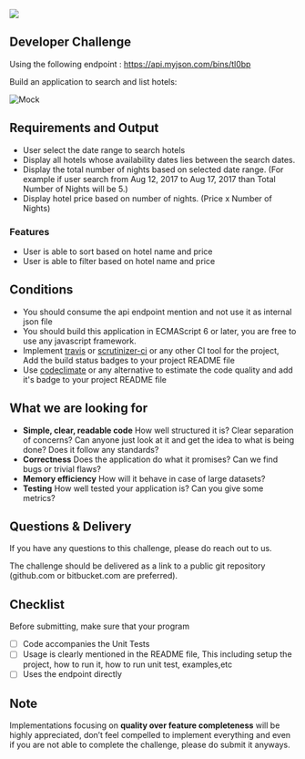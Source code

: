 ![](https://argaamplus.s3.amazonaws.com/159afd60-8669-4140-aa9e-fe46791f515d.png)

## Developer Challenge

Using the following endpoint : https://api.myjson.com/bins/tl0bp 

Build an application to search and list hotels:

![Mock](http://res.cloudinary.com/divwiclgn/image/upload/v1501594231/code-assessment-mock_lauryh.png)

## Requirements and Output

- User select the date range to search hotels
- Display all hotels whose availability dates lies between the search dates.
- Display the total number of nights based on selected date range. (For example if user search from Aug 12, 2017 to Aug 17, 2017 than Total Number of Nights will be 5.)
- Display hotel price based on number of nights. (Price x Number of Nights)

### Features

- User is able to sort based on hotel name and price
- User is able to filter based on hotel name and price


## Conditions
- You should consume the api endpoint mention and not use it as internal json file
- You should build this application in ECMAScript 6 or later, you are free to use any javascript framework.
- Implement [travis](https://travis-ci.org) or [scrutinizer-ci](https://scrutinizer-ci.com) or any other CI tool for the project, Add the build status badges to your project README file
- Use [codeclimate](https://codeclimate.com) or any alternative to estimate the code quality and add it's badge to your project README file

## What we are looking for

- **Simple, clear, readable code** How well structured it is? Clear separation of concerns? Can anyone just look at it and get the idea to
what is being done? Does it follow any standards?
- **Correctness** Does the application do what it promises? Can we find bugs or trivial flaws?
- **Memory efficiency** How will it behave in case of large datasets?
- **Testing** How well tested your application is? Can you give some metrics?


## Questions & Delivery

If you have any questions to this challenge, please do reach out to us.

The challenge should be delivered as a link to a public git repository (github.com or bitbucket.com are preferred).

## Checklist

Before submitting, make sure that your program

- [ ] Code accompanies the Unit Tests
- [ ] Usage is clearly mentioned in the README file, This including setup the project, how to run it, how to run unit test, examples,etc
- [ ] Uses the endpoint directly

## Note

Implementations focusing on **quality over feature completeness** will be highly appreciated,  don’t feel compelled to implement everything and even if you are not able to complete the challenge, please do submit it anyways.


